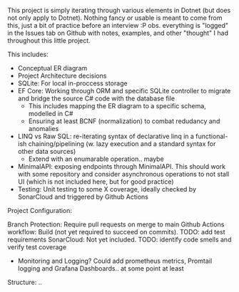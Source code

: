 This project is simply iterating through various elements in Dotnet (but does not only apply to Dotnet). Nothing fancy or usable is meant to come from this, just a bit of practice before an interview :P
obs. everything is "logged" in the Issues tab on Github with notes, examples, and other "thought" I had throughout this little project.

This includes:

- Conceptual ER diagram
- Project Architecture decisions
- SQLite: For local in-proccess storage
- EF Core: Working through ORM and specific SQLite controller to migrate and bridge the source C# code with the database file
    -   This includes mapping the ER diagram to a specific schema, modelled in C#
    -   Ensuring at least BCNF (normalization) to combat redudancy and anomalies
- LINQ vs Raw SQL: re-iterating syntax of declarative linq in a functional-ish chaining/pipelining (w. lazy execution and a standard syntax for other data sources)
    - Extend with an enumarable operation.. maybe
- MinimalAPI: exposing endpoints through MinimalAPI. This should work with some repository and consider asynchronous operations to not stall UI (which is not included here, but for good practice)
- Testing: Unit testing to some X coverage, ideally checked by SonarCloud and triggered by Github Actions



Project Configuration:

Branch Protection: Require pull requests on merge to main
Github Actions workflow: Build (not yet required to succeed on commits). TODO: add test requirements
SonarCloud: Not yet included. TODO: identify code smells and verify test coverage

- Monitoring and Logging? Could add prometheus metrics, Promtail logging and Grafana Dashboards.. at some point at least

Structure:
.. 


